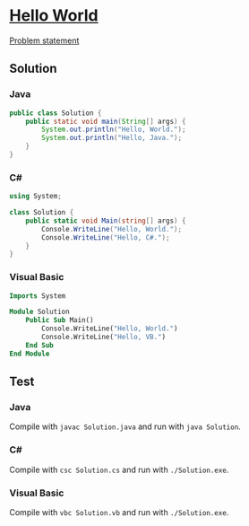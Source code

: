 # [Hello World][title]

[Problem statement](/../../tree/master/src/hello-world/hello-world.pdf)

## Solution

### Java

```java
public class Solution {
    public static void main(String[] args) {
        System.out.println("Hello, World.");
        System.out.println("Hello, Java.");
    }
}
```

### C#

```c#
using System;

class Solution {
    public static void Main(string[] args) {
        Console.WriteLine("Hello, World.");
        Console.WriteLine("Hello, C#.");
    }
}
```

### Visual Basic

```vb
Imports System

Module Solution
    Public Sub Main()
        Console.WriteLine("Hello, World.")
        Console.WriteLine("Hello, VB.")
    End Sub
End Module
```

## Test

### Java

Compile with `javac Solution.java` and run with `java Solution`.

### C#

Compile with `csc Solution.cs` and run with `./Solution.exe`.

### Visual Basic

Compile with `vbc Solution.vb` and run with `./Solution.exe`.

[title]: https://www.hackerrank.com/challenges/welcome-to-java/problem